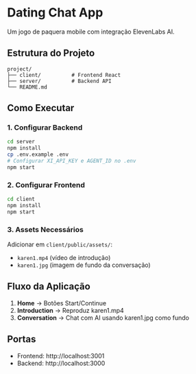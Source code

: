 # Dating Chat App

Um jogo de paquera mobile com integração ElevenLabs AI.

## Estrutura do Projeto

```
project/
├── client/          # Frontend React
├── server/          # Backend API
└── README.md
```

## Como Executar

### 1. Configurar Backend

```bash
cd server
npm install
cp .env.example .env
# Configurar XI_API_KEY e AGENT_ID no .env
npm start
```

### 2. Configurar Frontend

```bash
cd client
npm install
npm start
```

### 3. Assets Necessários

Adicionar em `client/public/assets/`:

- `karen1.mp4` (vídeo de introdução)
- `karen1.jpg` (imagem de fundo da conversação)

## Fluxo da Aplicação

1. **Home** → Botões Start/Continue
2. **Introduction** → Reproduz karen1.mp4
3. **Conversation** → Chat com AI usando karen1.jpg como fundo

## Portas

- Frontend: http://localhost:3001
- Backend: http://localhost:3000

